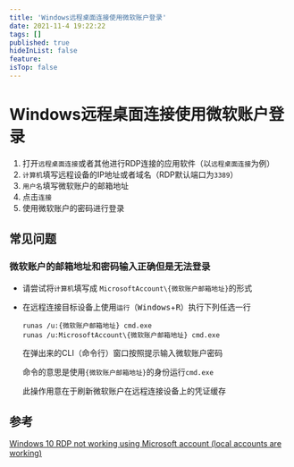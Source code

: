 ```yaml
---
title: 'Windows远程桌面连接使用微软账户登录'
date: 2021-11-4 19:22:22
tags: []
published: true
hideInList: false
feature: 
isTop: false
---
```


# Windows远程桌面连接使用微软账户登录

1. 打开`远程桌面连接`或者其他进行RDP连接的应用软件（以`远程桌面连接`为例）
2. `计算机`填写远程设备的IP地址或者域名（RDP默认端口为`3389`）
3. `用户名`填写微软账户的邮箱地址
4. 点击`连接`
5. 使用微软账户的密码进行登录

## 常见问题

### 微软账户的邮箱地址和密码输入正确但是无法登录
* 请尝试将`计算机`填写成 `MicrosoftAccount\{微软账户邮箱地址}`的形式


* 在远程连接目标设备上使用`运行`（<kbd>Windows</kbd>+<kbd>R</kbd>）执行下列任选一行
  ```
  runas /u:{微软账户邮箱地址} cmd.exe
  runas /u:MicrosoftAccount\{微软账户邮箱地址} cmd.exe
  ```
  在弹出来的CLI（命令行）窗口按照提示输入微软账户密码

  命令的意思是使用`{微软账户邮箱地址}`的身份运行`cmd.exe`

  此操作用意在于刷新微软账户在远程连接设备上的凭证缓存

## 参考
[Windows 10 RDP not working using Microsoft account (local accounts are working)](https://docs.microsoft.com/en-us/answers/questions/369584/windows-10-home-to-pro-upgrade-need-to-update-pers.html)